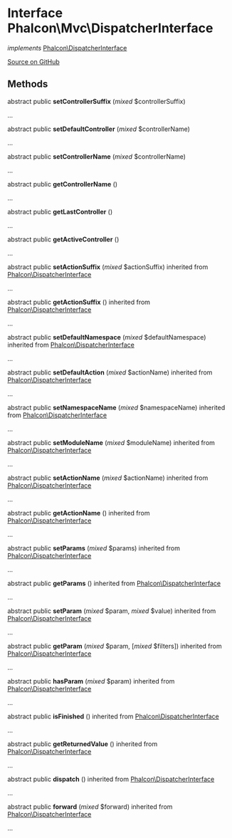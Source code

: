 # Interface **Phalcon\\Mvc\\DispatcherInterface**

*implements* [Phalcon\DispatcherInterface](/en/3.1.2/api/Phalcon_DispatcherInterface)

<a href="https://github.com/phalcon/cphalcon/blob/master/phalcon/mvc/dispatcherinterface.zep" class="btn btn-default btn-sm">Source on GitHub</a>

## Methods

abstract public **setControllerSuffix** (*mixed* $controllerSuffix)

...

abstract public **setDefaultController** (*mixed* $controllerName)

...

abstract public **setControllerName** (*mixed* $controllerName)

...

abstract public **getControllerName** ()

...

abstract public **getLastController** ()

...

abstract public **getActiveController** ()

...

abstract public **setActionSuffix** (*mixed* $actionSuffix) inherited from [Phalcon\DispatcherInterface](/en/3.1.2/api/Phalcon_DispatcherInterface)

...

abstract public **getActionSuffix** () inherited from [Phalcon\DispatcherInterface](/en/3.1.2/api/Phalcon_DispatcherInterface)

...

abstract public **setDefaultNamespace** (*mixed* $defaultNamespace) inherited from [Phalcon\DispatcherInterface](/en/3.1.2/api/Phalcon_DispatcherInterface)

...

abstract public **setDefaultAction** (*mixed* $actionName) inherited from [Phalcon\DispatcherInterface](/en/3.1.2/api/Phalcon_DispatcherInterface)

...

abstract public **setNamespaceName** (*mixed* $namespaceName) inherited from [Phalcon\DispatcherInterface](/en/3.1.2/api/Phalcon_DispatcherInterface)

...

abstract public **setModuleName** (*mixed* $moduleName) inherited from [Phalcon\DispatcherInterface](/en/3.1.2/api/Phalcon_DispatcherInterface)

...

abstract public **setActionName** (*mixed* $actionName) inherited from [Phalcon\DispatcherInterface](/en/3.1.2/api/Phalcon_DispatcherInterface)

...

abstract public **getActionName** () inherited from [Phalcon\DispatcherInterface](/en/3.1.2/api/Phalcon_DispatcherInterface)

...

abstract public **setParams** (*mixed* $params) inherited from [Phalcon\DispatcherInterface](/en/3.1.2/api/Phalcon_DispatcherInterface)

...

abstract public **getParams** () inherited from [Phalcon\DispatcherInterface](/en/3.1.2/api/Phalcon_DispatcherInterface)

...

abstract public **setParam** (*mixed* $param, *mixed* $value) inherited from [Phalcon\DispatcherInterface](/en/3.1.2/api/Phalcon_DispatcherInterface)

...

abstract public **getParam** (*mixed* $param, [*mixed* $filters]) inherited from [Phalcon\DispatcherInterface](/en/3.1.2/api/Phalcon_DispatcherInterface)

...

abstract public **hasParam** (*mixed* $param) inherited from [Phalcon\DispatcherInterface](/en/3.1.2/api/Phalcon_DispatcherInterface)

...

abstract public **isFinished** () inherited from [Phalcon\DispatcherInterface](/en/3.1.2/api/Phalcon_DispatcherInterface)

...

abstract public **getReturnedValue** () inherited from [Phalcon\DispatcherInterface](/en/3.1.2/api/Phalcon_DispatcherInterface)

...

abstract public **dispatch** () inherited from [Phalcon\DispatcherInterface](/en/3.1.2/api/Phalcon_DispatcherInterface)

...

abstract public **forward** (*mixed* $forward) inherited from [Phalcon\DispatcherInterface](/en/3.1.2/api/Phalcon_DispatcherInterface)

...